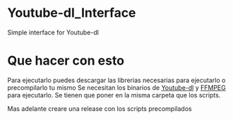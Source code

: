 # Youtube-dl_Interface
Simple interface for Youtube-dl

# Que hacer con esto
Para ejecutarlo puedes descargar las librerias necesarias para ejecutarlo o precompilarlo tu mismo
Se necesitan los binarios de [Youtube-dl](https://github.com/ytdl-org/youtube-dl) y [FFMPEG](https://ffmpeg.org/download.html) para ejecutarlo. Se tienen que poner en la misma carpeta que los scripts.

Mas adelante creare una release con los scripts precompilados
